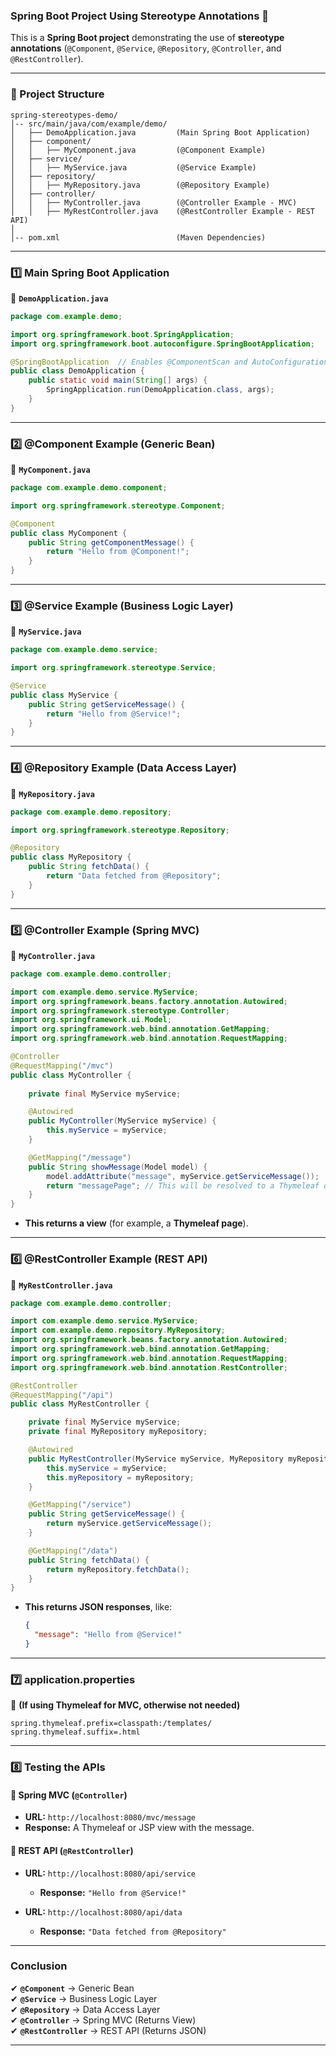 ### **Spring Boot Project Using Stereotype Annotations** 🚀  

This is a **Spring Boot project** demonstrating the use of **stereotype annotations** (`@Component`, `@Service`, `@Repository`, `@Controller`, and `@RestController`).  

---

### **📌 Project Structure**
```
spring-stereotypes-demo/
│-- src/main/java/com/example/demo/
│   ├── DemoApplication.java         (Main Spring Boot Application)
│   ├── component/                   
│   │   ├── MyComponent.java         (@Component Example)
│   ├── service/
│   │   ├── MyService.java           (@Service Example)
│   ├── repository/
│   │   ├── MyRepository.java        (@Repository Example)
│   ├── controller/
│   │   ├── MyController.java        (@Controller Example - MVC)
│   │   ├── MyRestController.java    (@RestController Example - REST API)
│
│-- pom.xml                          (Maven Dependencies)
```

---

### **1️⃣ Main Spring Boot Application**
📌 **`DemoApplication.java`**
```java
package com.example.demo;

import org.springframework.boot.SpringApplication;
import org.springframework.boot.autoconfigure.SpringBootApplication;

@SpringBootApplication  // Enables @ComponentScan and AutoConfiguration
public class DemoApplication {
    public static void main(String[] args) {
        SpringApplication.run(DemoApplication.class, args);
    }
}
```

---

### **2️⃣ @Component Example (Generic Bean)**
📌 **`MyComponent.java`**
```java
package com.example.demo.component;

import org.springframework.stereotype.Component;

@Component
public class MyComponent {
    public String getComponentMessage() {
        return "Hello from @Component!";
    }
}
```

---

### **3️⃣ @Service Example (Business Logic Layer)**
📌 **`MyService.java`**
```java
package com.example.demo.service;

import org.springframework.stereotype.Service;

@Service
public class MyService {
    public String getServiceMessage() {
        return "Hello from @Service!";
    }
}
```

---

### **4️⃣ @Repository Example (Data Access Layer)**
📌 **`MyRepository.java`**
```java
package com.example.demo.repository;

import org.springframework.stereotype.Repository;

@Repository
public class MyRepository {
    public String fetchData() {
        return "Data fetched from @Repository";
    }
}
```

---

### **5️⃣ @Controller Example (Spring MVC)**
📌 **`MyController.java`**
```java
package com.example.demo.controller;

import com.example.demo.service.MyService;
import org.springframework.beans.factory.annotation.Autowired;
import org.springframework.stereotype.Controller;
import org.springframework.ui.Model;
import org.springframework.web.bind.annotation.GetMapping;
import org.springframework.web.bind.annotation.RequestMapping;

@Controller
@RequestMapping("/mvc")
public class MyController {
    
    private final MyService myService;

    @Autowired
    public MyController(MyService myService) {
        this.myService = myService;
    }

    @GetMapping("/message")
    public String showMessage(Model model) {
        model.addAttribute("message", myService.getServiceMessage());
        return "messagePage"; // This will be resolved to a Thymeleaf or JSP page
    }
}
```
- **This returns a view** (for example, a **Thymeleaf page**).

---

### **6️⃣ @RestController Example (REST API)**
📌 **`MyRestController.java`**
```java
package com.example.demo.controller;

import com.example.demo.service.MyService;
import com.example.demo.repository.MyRepository;
import org.springframework.beans.factory.annotation.Autowired;
import org.springframework.web.bind.annotation.GetMapping;
import org.springframework.web.bind.annotation.RequestMapping;
import org.springframework.web.bind.annotation.RestController;

@RestController
@RequestMapping("/api")
public class MyRestController {

    private final MyService myService;
    private final MyRepository myRepository;

    @Autowired
    public MyRestController(MyService myService, MyRepository myRepository) {
        this.myService = myService;
        this.myRepository = myRepository;
    }

    @GetMapping("/service")
    public String getServiceMessage() {
        return myService.getServiceMessage();
    }

    @GetMapping("/data")
    public String fetchData() {
        return myRepository.fetchData();
    }
}
```
- **This returns JSON responses**, like:
  ```json
  {
    "message": "Hello from @Service!"
  }
  ```

---

### **7️⃣ application.properties**
📌 **(If using Thymeleaf for MVC, otherwise not needed)**
```properties
spring.thymeleaf.prefix=classpath:/templates/
spring.thymeleaf.suffix=.html
```

---

### **8️⃣ Testing the APIs**
#### **📌 Spring MVC (`@Controller`)**
- **URL:** `http://localhost:8080/mvc/message`
- **Response:** A Thymeleaf or JSP view with the message.

#### **📌 REST API (`@RestController`)**
- **URL:** `http://localhost:8080/api/service`
  - **Response:** `"Hello from @Service!"`

- **URL:** `http://localhost:8080/api/data`
  - **Response:** `"Data fetched from @Repository"`

---

### **Conclusion**
✔ **`@Component`** → Generic Bean  
✔ **`@Service`** → Business Logic Layer  
✔ **`@Repository`** → Data Access Layer  
✔ **`@Controller`** → Spring MVC (Returns View)  
✔ **`@RestController`** → REST API (Returns JSON)  

---
